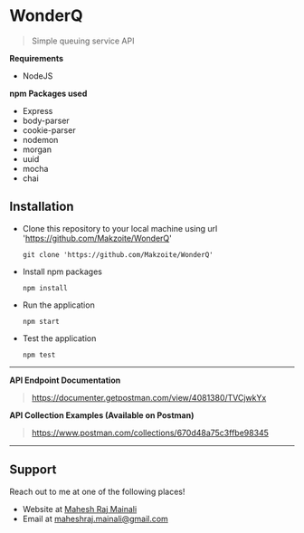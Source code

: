 # WonderQ
> Simple queuing service API

**Requirements**
- NodeJS


**npm Packages used**
- Express
- body-parser
- cookie-parser
- nodemon
- morgan
- uuid
- mocha
- chai

## Installation

- Clone this repository to your local machine using url 'https://github.com/Makzoite/WonderQ'
    ```shell
    git clone 'https://github.com/Makzoite/WonderQ'
    ```
- Install npm packages
    ```shell
    npm install
    ```
- Run the application
    ```shell
    npm start
    ```
- Test the application
    ```shell
    npm test
    ```
 ---
 **API Endpoint Documentation**
 > https://documenter.getpostman.com/view/4081380/TVCjwkYx
 
 **API Collection Examples (Available on Postman)**
 > https://www.postman.com/collections/670d48a75c3ffbe98345
 
 ---

## Support

Reach out to me at one of the following places!

- Website at <a href="https://techiemahesh.com" target="_blank">Mahesh Raj Mainali</a>
- Email at <a href="mailto:maheshraj.mainali@gmail.com" target="_blank">maheshraj.mainali@gmail.com</a>
